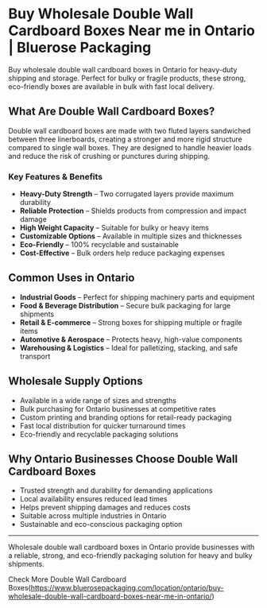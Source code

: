 # Buy Wholesale Double Wall Cardboard Boxes Near me in Ontario | Bluerose Packaging

Buy wholesale double wall cardboard boxes in Ontario for heavy-duty shipping and storage. Perfect for bulky or fragile products, these strong, eco-friendly boxes are available in bulk with fast local delivery.

## What Are Double Wall Cardboard Boxes?

Double wall cardboard boxes are made with two fluted layers sandwiched between three linerboards, creating a stronger and more rigid structure compared to single wall boxes. They are designed to handle heavier loads and reduce the risk of crushing or punctures during shipping.  

### Key Features & Benefits

- **Heavy-Duty Strength** – Two corrugated layers provide maximum durability  
- **Reliable Protection** – Shields products from compression and impact damage  
- **High Weight Capacity** – Suitable for bulky or heavy items  
- **Customizable Options** – Available in multiple sizes and thicknesses  
- **Eco-Friendly** – 100% recyclable and sustainable  
- **Cost-Effective** – Bulk orders help reduce packaging expenses  

## Common Uses in Ontario

- **Industrial Goods** – Perfect for shipping machinery parts and equipment  
- **Food & Beverage Distribution** – Secure bulk packaging for large shipments  
- **Retail & E-commerce** – Strong boxes for shipping multiple or fragile items  
- **Automotive & Aerospace** – Protects heavy, high-value components  
- **Warehousing & Logistics** – Ideal for palletizing, stacking, and safe transport  

## Wholesale Supply Options

- Available in a wide range of sizes and strengths  
- Bulk purchasing for Ontario businesses at competitive rates  
- Custom printing and branding options for retail-ready packaging  
- Fast local distribution for quicker turnaround times  
- Eco-friendly and recyclable packaging solutions  

## Why Ontario Businesses Choose Double Wall Cardboard Boxes

- Trusted strength and durability for demanding applications  
- Local availability ensures reduced lead times  
- Helps prevent shipping damages and reduces costs  
- Suitable across multiple industries in Ontario  
- Sustainable and eco-conscious packaging option  

---

Wholesale double wall cardboard boxes in Ontario provide businesses with a reliable, strong, and eco-friendly packaging solution for heavy and bulky shipments.  

Check More Double Wall Cardboard Boxes(https://www.bluerosepackaging.com/location/ontario/buy-wholesale-double-wall-cardboard-boxes-near-me-in-ontario/)
